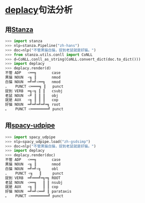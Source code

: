# [deplacy](https://koichiyasuoka.github.io/deplacy/)句法分析

## 用[Stanza](https://stanfordnlp.github.io/stanza)

```py
>>> import stanza
>>> nlp=stanza.Pipeline("zh-hans")
>>> doc=nlp("不管黑猫白猫，捉到老鼠就是好猫。")
>>> from stanza.utils.conll import CoNLL
>>> d=CoNLL.conll_as_string(CoNLL.convert_dict(doc.to_dict()))
>>> import deplacy
>>> deplacy.render(d)
不管 ADP   <══╗       case
黑猫 NOUN  <╗ ║       nmod
白猫 NOUN  ═╝═╝<══╗   nmod
，   PUNCT <════╗ ║   punct
捉到 VERB  ═╗<╗ ║ ║   csubj
老鼠 NOUN  <╝ ║ ║ ║   obj
就是 AUX   <╗ ║ ║ ║   cop
好猫 NOUN  ═╝═╝═╝═╝═╗ root
。   PUNCT <════════╝ punct
```

## 用[spacy-udpipe](https://github.com/TakeLab/spacy-udpipe)

```py
>>> import spacy_udpipe
>>> nlp=spacy_udpipe.load("zh-gsdsimp")
>>> doc=nlp("不管黑猫白猫，捉到老鼠就是好猫。")
>>> import deplacy
>>> deplacy.render(doc)
不管 ADP   <══╗       case
黑猫 NOUN  <╗ ║       nmod
白猫 NOUN  ═╝═╝<╗     obl
，   PUNCT <╗   ║     punct
捉到 VERB  ═╝═══╝═╗═╗ ROOT
老鼠 NOUN  <══╗   ║ ║ nsubj
就是 AUX   <╗ ║   ║ ║ cop
好猫 NOUN  ═╝═╝<══╝ ║ parataxis
。   PUNCT <════════╝ punct
```

